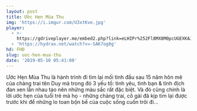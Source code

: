 ```yaml
---
layout: post
title: Ước Hẹn Mùa Thu
img: 'https://i.imgur.com/U3xtKve.jpg'
player:
  - >-
    https://gdriveplayer.me/embed2.php?link=eLHIPr%252Fl8MX8M0pcUGEXKAJky4GTqiGat%252Bd0hmFhoShGLEYgkBhYeElAUfxQz7OSxspa4pkp9qPZuX%252BqZzW1%252FM1CjZxcgcBP%252ButMt02P6ctjtlxERDUixnluhqjRnq%252FUpYM8mo9BnV9NuCWtbODeBPTZYQnpXGGUNNG1x2Mu%252FPi1axbyTY4WYiFRsdTdAH1ssvmvEE%252BxZSiqlaWHWeVDG5
  - 'https://hydrax.net/watch?v=-SAK7og0g'
hd: FHD
slug: uoc-hen-mua-thu
date: '2019-05-10 05:41:00'
---
```

Ước Hẹn Mùa Thu là hành trình đi tìm lại mối tình đầu sau 15 năm hôn mê của chàng trai tên Duy mà trong đó 3 yếu tố: tình yêu, tình bạn & tình địch đan xen lẫn nhau tạo nên những màu sắc rất đặc biệt. Và đó cũng chính là lời ước hẹn của tuổi trẻ mà họ - những chàng trai, cô gái đã kịp tìm lại được trước khi để những lo toan bộn bề của cuộc sống cuốn trôi đi...
